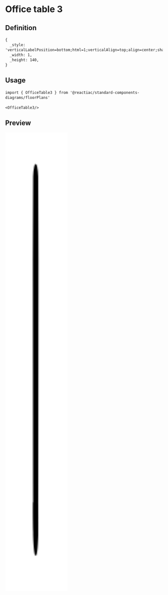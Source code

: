 # Office table 3

## Definition

```
{
  _style: 'verticalLabelPosition=bottom;html=1;verticalAlign=top;align=center;shape=mxgraph.floorplan.office_chair;shadow=0;direction=west;',
  _width: 1,
  _height: 140,
}
```

## Usage

```
import { OfficeTable3 } from '@reactiac/standard-components-diagrams/floorPlans'

<OfficeTable3/>
```

## Preview

<img src="./office-table-3.png" width="200"/>
